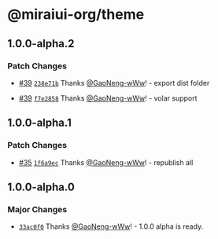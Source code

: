 # @miraiui-org/theme

## 1.0.0-alpha.2

### Patch Changes

- [#39](https://github.com/GaoNeng-wWw/mirai-ui/pull/39) [`238e71b`](https://github.com/GaoNeng-wWw/mirai-ui/commit/238e71b852bd0d5c8ed6bd92e43d0768dc6c9576) Thanks [@GaoNeng-wWw](https://github.com/GaoNeng-wWw)! - export dist folder

- [#39](https://github.com/GaoNeng-wWw/mirai-ui/pull/39) [`f7e2858`](https://github.com/GaoNeng-wWw/mirai-ui/commit/f7e2858889e16546fccebb074f721eb2529fb104) Thanks [@GaoNeng-wWw](https://github.com/GaoNeng-wWw)! - volar support

## 1.0.0-alpha.1

### Patch Changes

- [#35](https://github.com/GaoNeng-wWw/mirai-ui/pull/35) [`1f6a9ec`](https://github.com/GaoNeng-wWw/mirai-ui/commit/1f6a9ecc181f54f14668a44e70e84b2e26594d88) Thanks [@GaoNeng-wWw](https://github.com/GaoNeng-wWw)! - republish all

## 1.0.0-alpha.0

### Major Changes

- [`33ac0f0`](https://github.com/GaoNeng-wWw/mirai-ui/commit/33ac0f0aceff924080577ae09c4aa0dc16c60a4e) Thanks [@GaoNeng-wWw](https://github.com/GaoNeng-wWw)! - 1.0.0 alpha is ready.
